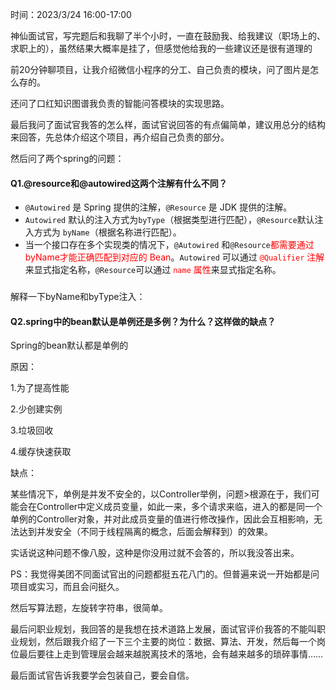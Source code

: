 时间：2023/3/24 16:00-17:00

 

神仙面试官，写完题后和我聊了半个小时，一直在鼓励我、给我建议（职场上的、求职上的），虽然结果大概率是挂了，但感觉他给我的一些建议还是很有道理的

 

前20分钟聊项目，让我介绍微信小程序的分工、自己负责的模块，问了图片是怎么存的。

还问了口红知识图谱我负责的智能问答模块的实现思路。

最后我问了面试官我答的怎么样，面试官说回答的有点偏简单，建议用总分的结构来回答，先总体介绍这个项目，再介绍自己负责的部分。

 

然后问了两个spring的问题：

#### Q1.@resource和@autowired这两个注解有什么不同？

- `@Autowired` 是 Spring 提供的注解，`@Resource` 是 JDK 提供的注解。
- `Autowired` 默认的注入方式为`byType`（根据类型进行匹配），`@Resource`默认注入方式为 `byName`（根据名称进行匹配）。
- 当一个接口存在多个实现类的情况下，`@Autowired` 和`@Resource`<font color="red">都需要通过byName才能正确匹配到对应的 Bean</font>。`Autowired` 可以通过 <font color="red">`@Qualifier` 注解</font>来显式指定名称，`@Resource`可以通过 <font color="red">`name` 属性</font>来显式指定名称。

### 

解释一下byName和byType注入：

 

#### Q2.spring中的bean默认是单例还是多例？为什么？这样做的缺点？

Spring的bean默认都是单例的

原因：

1.为了提高性能

2.少创建实例

3.垃圾回收

4.缓存快速获取

缺点：

某些情况下，单例是并发不安全的，以Controller举例，问题>根源在于，我们可能会在Controller中定义成员变量，如此一来，多个请求来临，进入的都是同一个单例的Controller对象，并对此成员变量的值进行修改操作，因此会互相影响，无法达到并发安全（不同于线程隔离的概念，后面会解释到）的效果。

 

实话说这种问题不像八股，这种是你没用过就不会答的，所以我没答出来。

PS：我觉得美团不同面试官出的问题都挺五花八门的。但普遍来说一开始都是问项目或实习，而且会问挺久。

 

然后写算法题，左旋转字符串，很简单。

 

最后问职业规划，我回答的是我想在技术道路上发展，面试官评价我答的不能叫职业规划，然后跟我介绍了一下三个主要的岗位：数据、算法、开发，然后每一个岗位最后要往上走到管理层会越来越脱离技术的落地，会有越来越多的琐碎事情……

 

最后面试官告诉我要学会包装自己，要会自信。